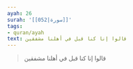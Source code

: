 ```yaml
---
ayah: 26
surah: '[[052|سورة]]'
tags:
- quran/ayah
text: قالوا إنا كنا قبل في أهلنا مشفقين
---
```

> قالوا إنا كنا قبل في أهلنا مشفقين
